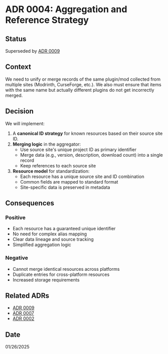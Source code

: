 # ADR 0004: Aggregation and Reference Strategy

## Status
Superseded by [ADR 0009](./0009-simplified-resource-model.md)

## Context
We need to unify or merge records of the same plugin/mod collected from multiple sites (Modrinth, CurseForge, etc.). We also must ensure that items with the same name but actually different plugins do not get incorrectly merged.

## Decision
We will implement:
1. A **canonical ID strategy** for known resources based on their source site ID.
2. **Merging logic** in the aggregator:
   - Use source site's unique project ID as primary identifier
   - Merge data (e.g., version, description, download count) into a single record
   - Keep references to each source site
3. **Resource model** for standardization:
   - Each resource has a unique source site and ID combination
   - Common fields are mapped to standard format
   - Site-specific data is preserved in metadata

## Consequences
### Positive
- Each resource has a guaranteed unique identifier
- No need for complex alias mapping
- Clear data lineage and source tracking
- Simplified aggregation logic

### Negative
- Cannot merge identical resources across platforms
- Duplicate entries for cross-platform resources
- Increased storage requirements

## Related ADRs
- [ADR 0009](./0009-simplified-resource-model.md)
- [ADR 0007](./0007-api-first-data-collection-strategy.md)
- [ADR 0002](./0002-store-data-as-static-json.md)

## Date
01/26/2025
